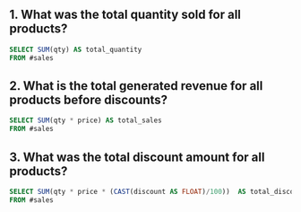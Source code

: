 ## 1. What was the total quantity sold for all products?
``` sql
SELECT SUM(qty) AS total_quantity
FROM #sales
```

## 2. What is the total generated revenue for all products before discounts?
``` sql
SELECT SUM(qty * price) AS total_sales
FROM #sales
```

## 3. What was the total discount amount for all products?
``` sql
SELECT SUM(qty * price * (CAST(discount AS FLOAT)/100))  AS total_discount
FROM #sales
```
